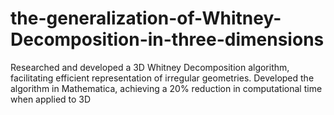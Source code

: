 # the-generalization-of-Whitney-Decomposition-in-three-dimensions
Researched and developed a 3D Whitney Decomposition algorithm, facilitating efficient representation of irregular geometries. Developed the algorithm in Mathematica, achieving a 20% reduction in computational time when applied to 3D
